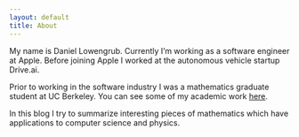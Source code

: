 ```yaml
---
layout: default
title: About
---
```


My name is Daniel Lowengrub. Currently I’m working as a software engineer at Apple.
Before joining Apple I worked at the autonomous vehicle startup Drive.ai.

Prior to working in the software industry I was a mathematics graduate student at UC Berkeley.
You can see some of my academic work [here](https://math.berkeley.edu/~lowdanie/).

In this blog I try to summarize interesting pieces of mathematics which have applications to computer science and physics.
